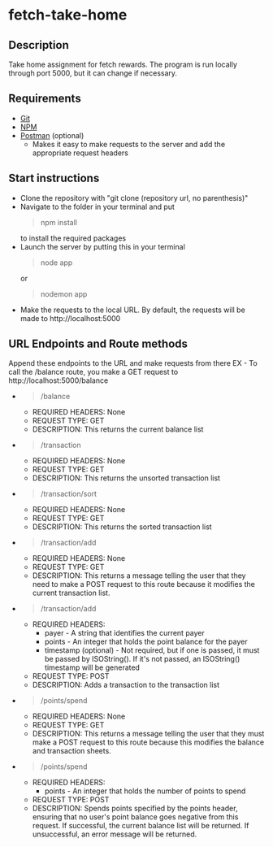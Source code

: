 # fetch-take-home

## Description 
Take home assignment for fetch rewards. The program is run locally through port 5000, but it can change if necessary. 

## Requirements

 - [Git](https://git-scm.com/downloads)
 - [NPM](https://docs.npmjs.com/downloading-and-installing-node-js-and-npm)
 - [Postman](https://www.postman.com/downloads/) (optional) 
	 - Makes it easy to make requests to the server and add the appropriate request headers 

## Start instructions

 - Clone the repository with "git clone (repository url, no parenthesis)" 
 - Navigate to the folder in your terminal and put 
	> npm install    
	> 
	to install the required packages 
-	Launch the server by putting this in your terminal 
	> node app
	> 
	or 
	> nodemon app 
	> 
- 	Make the requests to the local URL. By default, the requests will be made to http://localhost:5000

## URL Endpoints and Route methods 
Append these endpoints to the URL and make requests from there
EX - To call the /balance route, you make a GET request to http://localhost:5000/balance
 - > /balance
	 - REQUIRED HEADERS: None
	 - REQUEST TYPE: GET
	 - DESCRIPTION: This returns the current balance list 
 - > /transaction
	 - REQUIRED HEADERS: None
	 - REQUEST TYPE: GET
	 - DESCRIPTION: This returns the unsorted transaction list 
 - > /transaction/sort
     - REQUIRED HEADERS: None
	 - REQUEST TYPE: GET
	 - DESCRIPTION: This returns the sorted transaction list 
 - > /transaction/add
	 - REQUIRED HEADERS: None
	 - REQUEST TYPE: GET
	 - DESCRIPTION: This returns a message telling the user that they need to make a POST request to this route because it modifies the current transaction list. 
 - > /transaction/add
	 - REQUIRED HEADERS: 
		 - payer - A string that identifies the current payer 
		 - points - An integer that holds the point balance for the payer
		 - timestamp (optional) - Not required, but if one is passed, it must be passed by ISOString().  If it's not passed, an ISOString() timestamp will be generated
	 - REQUEST TYPE: POST
	 - DESCRIPTION: Adds a transaction to the transaction list 
 - > /points/spend
	 - REQUIRED HEADERS: None
	 - REQUEST TYPE: GET
	 - DESCRIPTION: This returns a message telling the user that they must make a POST request to this route because this modifies the balance and transaction sheets. 
 - > /points/spend
	 - REQUIRED HEADERS: 
		 - points - An integer that holds the number of points to spend
	 - REQUEST TYPE: POST
	 - DESCRIPTION: Spends points specified by the points header, ensuring that no user's point balance goes negative from this request. If successful, the current balance list will be returned. If unsuccessful, an error message will be returned. 
